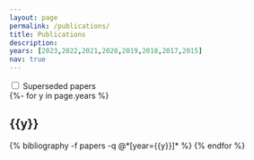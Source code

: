 ```yaml
---
layout: page
permalink: /publications/
title: Publications
description:
years: [2023,2022,2021,2020,2019,2018,2017,2015]
nav: true
---
```

<!-- _pages/publications.md -->

<div class="publications">

<div class="toggle-container">
  <label class="switch">
    <input type="checkbox" id="toggle">
    <span class="slider"></span>
  </label>
  <span class="toggle-label">Superseded papers</span>
</div>

<div id="content-off">
  {%- for y in page.years %}
    <h2 class="year">{{y}}</h2>
    {% bibliography -f papers -q @*[year={{y}}]* %}
  {% endfor %}
</div>

<div id="content-on" style="display: none;">
  {%- for y in page.years %}
    <h2 class="year">{{y}}</h2>
    {% bibliography -f papers -q @*[year={{y}}]* %}
    {% bibliography -f papers_superseded -q @*[year={{y}}]* %}
  {% endfor %}
</div>

<script>
  // Initialize the toggle state when the page loads or is navigated to
  document.addEventListener("DOMContentLoaded", function () {
    const toggle = document.getElementById("toggle");
    const contentOn = document.getElementById("content-on");
    const contentOff = document.getElementById("content-off");

    // Retrieve toggle state from local storage
    const storedToggleState = localStorage.getItem("toggleState");

    // Set initial toggle state based on stored value or default
    toggle.checked = storedToggleState === "on";
    contentOn.style.display = toggle.checked ? "block" : "none";
    contentOff.style.display = toggle.checked ? "none" : "block";

    // Add event listener to handle toggle change
    toggle.addEventListener("change", () => {
      if (toggle.checked) {
        contentOn.style.display = "block";
        contentOff.style.display = "none";
      } else {
        contentOn.style.display = "none";
        contentOff.style.display = "block";
      }

      // Store toggle state in local storage
      localStorage.setItem("toggleState", toggle.checked ? "on" : "off");
    });
  });
</script>

</div>
